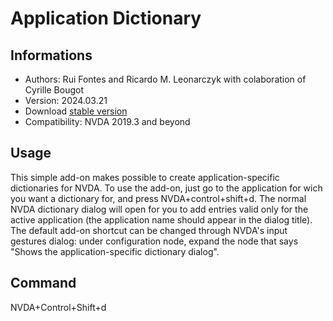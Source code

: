 # Application Dictionary

## Informations
* Authors: Rui Fontes and Ricardo M. Leonarczyk with colaboration of Cyrille Bougot
* Version: 2024.03.21
* Download [stable version][1]
* Compatibility: NVDA 2019.3 and beyond


## Usage
This simple add-on makes possible to create application-specific dictionaries for NVDA.
To use the add-on, just go to the application for wich you want a dictionary for, and press NVDA+control+shift+d.
The normal NVDA dictionary dialog will open for you to add entries valid only for the active application (the application name should appear in the dialog title).
The default add-on shortcut can be changed through NVDA's input gestures dialog: under configuration node, expand the node that says "Shows the application-specific dictionary dialog".


## Command
NVDA+Control+Shift+d


[1]: https://github.com/ruifontes/applicationDictionary-/releases/download/2025.06.14/applicationDictionary-2025.06.14.nvda-addon
